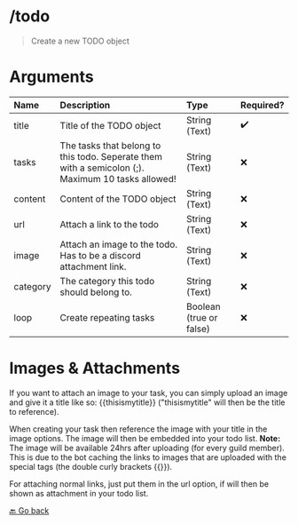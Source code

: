 # /todo
> Create a new TODO object 

# Arguments

| Name | Description | Type | Required? | 
| :-- | :-- | :-- | :-- | 
| title | Title of the TODO object | String (Text) | ✔️ | 
| tasks | The tasks that belong to this todo. Seperate them with a semicolon (;). Maximum 10 tasks allowed! | String (Text) | ❌ | 
| content | Content of the TODO object | String (Text) | ❌ | 
| url | Attach a link to the todo | String (Text) | ❌ | 
| image | Attach an image to the todo. Has to be a discord attachment link. | String (Text) | ❌ | 
| category | The category this todo should belong to. | String (Text) | ❌ | 
| loop | Create repeating tasks | Boolean (true or false) | ❌ | 



# Images & Attachments
If you want to attach an image to your task, you can simply upload an image and give it a title like so: {{thisismytitle}} ("thisismytitle" will then be the title to reference). 

When creating your task then reference the image with your title in the image options. The image will then be embedded into your todo list. **Note:** The image will be available 24hrs after uploading (for every guild member). This is due to the bot caching the links to images that are uploaded with the special tags (the double curly brackets {{}}).

For attaching normal links, just put them in the url option, if will then be shown as attachment in your todo list.

 [🔙 Go back](../README)
